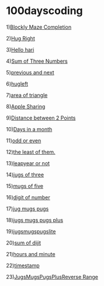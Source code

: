 # 100dayscoding

1)[Blockly Maze Completion](1.1.md)



2)[Hug Right](1.2.md)

3)[Hello hari](1.3.md)

4)[Sum of Three Numbers](1.4.md)


5)[previous and next](1.6.md)


6)[hugleft ](1.7.md)

7)[area of triangle](1.5.md)


8)[Apple Sharing](1.8.md)

9)[Distance between 2 Points](2.5.md)

10)[Days in a month](3.9.md)

11)[odd or even](3.1.md)

12)[the least of them.](3.8.md)

13)[leapyear or not](3.j.md)

14)[jugs of three](3.P.md)

15)[mugs of five](3.Q.md)

16)[digit of number](5.D.md)

17)[jug mugs pugs](3.R.md)

18)[jugs mugs pugs plus](3.U.md)

19)[jugsmugspugslite](3.S.md)

20)[sum of dijit](sum.md)

21)[hours and minute](1.9.md)

22)[timestamp](2.3.md)

23)[JugsMugsPugsPlusReverse Range](3.W.md)
